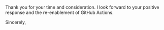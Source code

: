 Thank you for your time and consideration. I look forward to your positive response and the re-enablement of GitHub Actions.

Sincerely,
